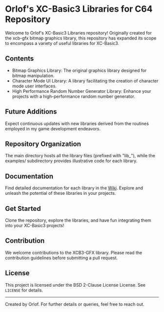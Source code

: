 # Orlof's XC-Basic3 Libraries for C64 Repository

Welcome to Orlof's XC-Basic3 Libraries repository! Originally created for the xcb-gfx bitmap graphics library, this repository has expanded its scope to encompass a variety of useful libraries for XC-Basic3.

## Contents
- Bitmap Graphics Library: The original graphics library designed for bitmap manipulation.
- Character Mode UI Library: A library facilitating the creation of character mode user interfaces.
- High Performance Random Number Generator Library: Enhance your projects with a high-performance random number generator.

## Future Additions
Expect continuous updates with new libraries derived from the routines employed in my game development endeavors.

## Repository Organization
The main directory hosts all the library files (prefixed with "lib_"), while the examples/ subdirectory provides illustrative code for each library.

## Documentation
Find detailed documentation for each library in the [Wiki](https://github.com/orlof/xcb3-gfx/wiki). Explore and unleash the potential of these libraries in your projects.

## Get Started
Clone the repository, explore the libraries, and have fun integrating them into your XC-Basic3 projects!

## Contribution

We welcome contributions to the XCB3-GFX library. Please read the contribution guidelines before submitting a pull request.

## License

This project is licensed under the BSD 2-Clause License License. See `LICENSE` for details.

---

Created by Orlof. For further details or queries, feel free to reach out.
